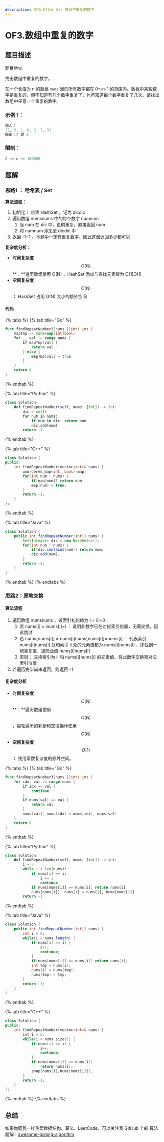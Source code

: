 ```yaml
---
description: 剑指 Offer 03. 数组中重复的数字
---
```


# OF3.数组中重复的数字

## 题目描述

[题目地址](https://leetcode-cn.com/problems/shu-zu-zhong-zhong-fu-de-shu-zi-lcof/)

找出数组中重复的数字。

在一个长度为 n 的数组 _`nums`_ 里的所有数字都在 0～n-1 的范围内。数组中某些数字是重复的，但不知道有几个数字重复了，也不知道每个数字重复了几次。请找出数组中任意一个重复的数字。

### **示例 1：**

```go
输入：
[2, 3, 1, 0, 2, 5, 3]
输出：2 或 3
```

### **限制：**

```go
2 <= n <= 100000
```

## 题解

### 思路1 ： **哈希表 / Set**

**算法流程：**

1. 初始化： 新建 HashSet ，记为 dicdic 
2. 遍历数组 numsnums 中的每个数字 numnum 
   1. 当 num 在 dic 中，说明重复，直接返回 num 
   2. 将 numnum 添加至 dicdic 中
3. 返回 -1−1 。本题中一定有重复数字，因此这里返回多少都可以 

**复杂度分析：**

* **时间复杂度**$$O(N)$$**：**遍历数组使用 O\(N\) ，HashSet 添加与查找元素皆为 O\(1\)O\(1\) 
* **空间复杂度**$$O(N)$$**：** HashSet 占用 O\(N\) 大小的额外空间

#### 代码

{% tabs %}
{% tab title="Go" %}
```go
func findRepeatNumber2(nums []int) int {
    mapTmp := make(map[int]bool)
    for _, val := range nums {
        if mapTmp[val] {
            return val
        } else {
            mapTmp[val] = true
        }
    }
    return 0
}
```
{% endtab %}

{% tab title="Python" %}
```python
class Solution:
    def findRepeatNumber(self, nums: [int]) -> int:
        dic = set()
        for num in nums:
            if num in dic: return num
            dic.add(num)
        return -1
```
{% endtab %}

{% tab title="C++" %}
```cpp
class Solution {
public:
    int findRepeatNumber(vector<int>& nums) {
        unordered_map<int, bool> map;
        for(int num : nums) {
            if(map[num]) return num;
            map[num] = true;
        }
        return -1;
    }
};
```
{% endtab %}

{% tab title="Java" %}
```java
class Solution {
    public int findRepeatNumber(int[] nums) {
        Set<Integer> dic = new HashSet<>();
        for(int num : nums) {
            if(dic.contains(num)) return num;
            dic.add(num);
        }
        return -1;
    }
}
```
{% endtab %}
{% endtabs %}

### 思路2：**原地交换**

#### 算法流程

1. 遍历数组 numsnums ，设索引初始值为 i = 0i=0 :
   1. 若 nums\[i\] = inums\[i\]=i ： 说明此数字已在对应索引位置，无需交换，因此跳过
   2. 若 nums\[nums\[i\]\] = nums\[i\]nums\[nums\[i\]\]=nums\[i\] ： 代表索引 nums\[i\]nums\[i\] 处和索引 ii 处的元素值都为 nums\[i\]nums\[i\] ，即找到一组重复值，返回此值 nums\[i\]nums\[i\] 
   3. 否则： 交换索引为 ii 和 nums\[i\]nums\[i\] 的元素值，将此数字交换至对应索引位置
2. 若遍历完毕尚未返回，则返回 -1 

#### 复杂度分析

* **时间复杂度**$$O(N)$$**：**遍历数组使用 $$O(N)$$ ，每轮遍历的判断和交换操作使用 $$O(N)$$ 
* **空间复杂度**$$O(1)$$**：** 使用常数复杂度的额外空间。

{% tabs %}
{% tab title="Go" %}
```go
func findRepeatNumber3(nums []int) int {
    for idx, val := range nums {
        if idx == val {
            continue
        }
        if nums[val] == val {
            return val
        }
        nums[val], nums[idx] = nums[idx], nums[val]
    }
    return 0
}
```
{% endtab %}

{% tab title="Python" %}
```python
class Solution:
    def findRepeatNumber(self, nums: [int]) -> int:
        i = 0
        while i < len(nums):
            if nums[i] == i:
                i += 1
                continue
            if nums[nums[i]] == nums[i]: return nums[i]
            nums[nums[i]], nums[i] = nums[i], nums[nums[i]]
        return -1
```
{% endtab %}

{% tab title="Java" %}
```java
class Solution {
    public int findRepeatNumber(int[] nums) {
        int i = 0;
        while(i < nums.length) {
            if(nums[i] == i) {
                i++;
                continue;
            }
            if(nums[nums[i]] == nums[i]) return nums[i];
            int tmp = nums[i];
            nums[i] = nums[tmp];
            nums[tmp] = tmp;
        }
        return -1;
    }
}
```
{% endtab %}

{% tab title="C++" %}
```cpp
class Solution {
public:
    int findRepeatNumber(vector<int>& nums) {
        int i = 0;
        while(i < nums.size()) {
            if(nums[i] == i) {
                i++;
                continue;
            }
            if(nums[nums[i]] == nums[i])
                return nums[i];
            swap(nums[i],nums[nums[i]]);
        }
        return -1;
    }
};
```
{% endtab %}
{% endtabs %}

## 总结

如果你同我一样热爱数据结构、算法、LeetCode，可以关注我 GitHub 上的 算法 题解：[awesome-golang-algorithm](https://github.com/kylesliu/awesome-golang-algorithm)

